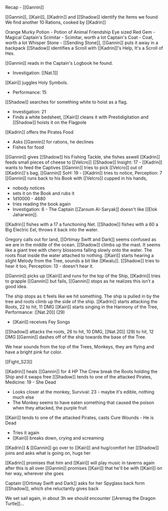 Recap - [[Gannin]]

[[Gannin]], [[Kairi]],  [[Kadrin]] and [[Shadow]] identify the Items we found
We find another 10 Rations, cooked by [[Kadrin]]

Orange Murky Potion -  Potion of Animal Friendship
Eye sized Red Gem - Magical
Captain's Scimitar - Scimitar, worth a lot
Captain's Coat - Coat, worth a lot
Whisper Stone - [[Sending Stone]], [[Gannin]] puts it away in a backpack
[[Shadow]] identifies a Scroll with [[Kadrin]]'s Help, It's a Scroll of Hex.

[[Gannin]] reads in the Captain's Logbook he found.
- Investigation: [[Nat.1]]

[[Kairi]] juggles Holy Symbols.
- Performance: 15

[[Shadow]] searches for something white to hoist as a flag.
- Investigation: 21
- Finds a white bedsheet, [[Kairi]] cleans it with Prestidigitation and [[Shadow]] hoists it on the Flagpole

[[Kadrin]] offers the Pirates Food
- Asks [[Gannin]] for rations, he declines
- Fishes for food

[[Gannin]] gives [[Shadow]] his Fishing Tackle, she fishes aswell
[[Kadrin]] feeds small pieces of cheese to [[Velcro]]
[[Shadow]] Insight: 17 - [[Kadrin]] wants to feed the Captives
[[Gannin]] tries to pick [[Velcro]] out of [[Kadrin]]'s bag, [[Gannin]] SoH: 19 - [[Kadrin]] tries to notice, Perception: 7
[[Gannin]] runs back to his Book with [[Velcro]] cupped in his hands, 
- nobody notices
- sets it on the Book and rubs it
- 1d10000 - 4680
- tries reading the book again
-  Investigation: 6 - The Captain [[Zaroum Al-Saryak]] doesn't like [[Elok Jaharwon]].

[[Kadrin]] fishes with a 17 a functioning Net.
[[Shadow]] fishes with a 60 a Big Electric Eel, throws it back into the water.

Gregory calls out for land, [[Ortimay Swift and Dark]] seems confused as we are in the middle of the ocean.
[[Shadow]] climbs up the mast.
It seems like a giant tree with cherry blossoms falling slowly onto the water.
The roots float inside the water attached to nothing.
[[Kairi]] starts hearing a slight Melody from the Tree, sounds a bit like [[Kwalu]].
[[Shadow]] tries to hear it too, Perception: 13 - doesn't hear it.

[[Gannin]] picks up [[Kairi]] and runs for the top of the Ship, [[Kadrin]] tries to grapple [[Gannin]] but fails, [[Gannin]] stops as he realizes this isn't a good idea.

The ship stops as it feels like we hit something.
The ship is pulled in by the tree and roots climb up the side of the ship.
[[Kadrin]] starts attacking the Roots, 22 to hit, 11 DMG
[[Kairi]] starts singing in the Harmony of the Tree, Performance: [[Nat.20]] (29)
- [[Kairi]] receives Fey Songs

[[Shadow]] attacks the roots, 26 to hit, 10 DMG, [[Nat.20]] (29) to hit, 12 DMG
[[Gannin]] dashes off of the ship towards the base of the Tree.

We hear sounds from the top of the Trees, Monkeys, they are flying and have a bright pink fur color.

[[Fight_S23]]

[[Kadrin]] heals [[Gannin]] for 4 HP
The Crew break the Roots holding the Ship and it swaps free
[[Shadow]] tends to one of the attacked Pirates, Medicine: 19 - She Dead
- Looks closer at the monkey, Survival: 23 - maybe it's edible, nothing much else
- The Monkey seems to have eaten something that caused the poison when they attacked, the purple fruit

[[Kairi]] tends to one of the attacked Pirates, casts Cure Wounds - He is Dead
- Tries it again
- [[Kairi]] breaks down, crying and screaming

[[Kadrin]] & [[Gannin]] go over to [[Kairi]] and hug/comfort her
[[Shadow]] joins and asks what is going on, hugs her

[[Kadrin]] promises that him and [[Kairi]] will play music in taverns again after this is all over
[[Gannin]] promises [[Kairi]] that he'll be with [[Kairi]] on her way, wherever she goes

Captain [[Ortimay Swift and Dark]] asks for her Spyglass back form [[Shadow]], which she reluctantly gives back

We set sail again, in about 3h we should encounter [[Aremag the Dragon Turtle]]...